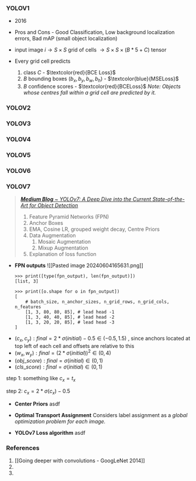 ### YOLOV1
- 2016
- Pros and Cons - Good Classification, Low background localization errors, Bad mAP (small object localization)

- input image $i \rightarrow S \times S$ grid of cells $\rightarrow S \times S \times (B * 5 + C) \text{ tensor}$ 
- Every grid cell predicts 
	1. class $C$ - $\textcolor{red}{BCE Loss}$
	2. $B$ bounding boxes $(b_x, b_y, b_w, b_h)$ - $\textcolor{blue}{MSELoss}$
	3. $B$ confidence scores - $\textcolor{red}{BCELoss}$
		*Note: Objects whose centres fall within a grid cell are predicted by it.*

### YOLOV2


### YOLOV3


### YOLOV4


### YOLOV5


### YOLOV6


### YOLOV7
> *[**Medium Blog** ~ YOLOv7: A Deep Dive into the Current State-of-the-Art for Object Detection](https://towardsdatascience.com/yolov7-a-deep-dive-into-the-current-state-of-the-art-for-object-detection-ce3ffedeeaeb)*
> 	1. Feature Pyramid Networks (FPN)
> 	2. Anchor Boxes
> 	3. EMA, Cosine LR, grouped weight decay, Centre Priors
> 	4. Data Augmentation
> 		1. Mosaic Augmentation
> 		2. Mixup Augmentation
> 	5. Explanation of loss function

- **FPN outputs**
	![[Pasted image 20240604165631.png]]
	```
	>>> print([type(fpn_output), len(fpn_output)])
	[list, 3]
	
	>>> print([o.shape for o in fpn_output])
	[
		# batch_size, n_anchor_sizes, n_grid_rows, n_grid_cols, n_features
		[1, 3, 80, 80, 85], # lead head -1
		[1, 3, 40, 40, 85], # lead head -2
		[1, 3, 20, 20, 85], # lead head -3
	]
	```
- $(c_x, c_y): final = 2*\sigma(initial) - 0.5 \in (-0.5, 1.5) \text{ , since anchors located at top left of each cell and offsets are relative to this}$
- $(w_x, w_y): final = (2*\sigma(initial))^2 \in (0, 4)$
- $(obj\_score): final = \sigma(initial) \in (0, 1)$
- $(cls\_score): final = \sigma(initial) \in (0, 1)$


step 1:
something like $c_x = t_x$

step 2:
$c_x = 2 * \sigma(c_x) - 0.5$


- **Center Priors**
asdf

- **Optimal Transport Assignment**
Considers label assignment as a *global optimization problem for each image.*

- **YOLOv7 Loss algorithm**
asdf
### References
1. [[Going deeper with convolutions - GoogLeNet 2014]]
2. 
3. 


